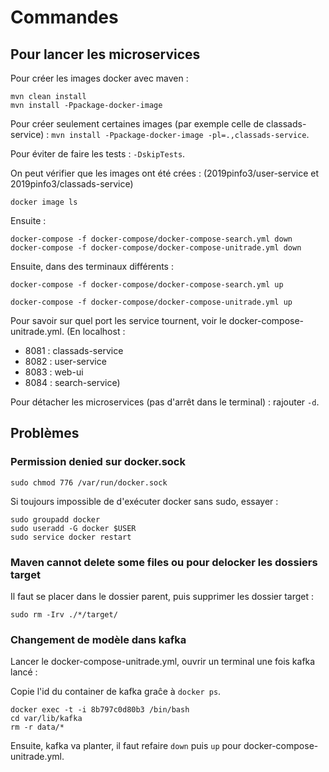 # Commandes

## Pour lancer les microservices

Pour créer les images docker avec maven :

```
mvn clean install
mvn install -Ppackage-docker-image

```

Pour créer seulement certaines images (par exemple celle de classads-service) : `mvn install -Ppackage-docker-image -pl=.,classads-service`.

Pour éviter de faire les tests : `-DskipTests`.

On peut vérifier que les images ont été crées : (2019pinfo3/user-service et 2019pinfo3/classads-service)

```
docker image ls  
```

Ensuite :

```
docker-compose -f docker-compose/docker-compose-search.yml down
docker-compose -f docker-compose/docker-compose-unitrade.yml down
```

Ensuite, dans des terminaux différents :

```
docker-compose -f docker-compose/docker-compose-search.yml up
```

```
docker-compose -f docker-compose/docker-compose-unitrade.yml up
```

Pour savoir sur quel port les service tournent, voir le docker-compose-unitrade.yml.
(En localhost :
  * 8081 : classads-service
  * 8082 : user-service
  * 8083 : web-ui
  * 8084 : search-service)

Pour détacher les microservices (pas d'arrêt dans le terminal) : rajouter `-d`.

## Problèmes

### Permission denied sur docker.sock

```
sudo chmod 776 /var/run/docker.sock
```

Si toujours impossible de d'exécuter docker sans sudo, essayer :

```
sudo groupadd docker
sudo useradd -G docker $USER
sudo service docker restart
```

### Maven cannot delete some files ou pour delocker les dossiers target

Il faut se placer dans le dossier parent, puis supprimer les dossier target :

`sudo rm -Irv ./*/target/`

### Changement de modèle dans kafka

Lancer le docker-compose-unitrade.yml, ouvrir un terminal une fois kafka lancé :

Copie l'id du container de kafka graĉe à `docker ps`.

```
docker exec -t -i 8b797c0d80b3 /bin/bash
cd var/lib/kafka
rm -r data/*
```

Ensuite, kafka va planter, il faut refaire `down` puis `up` pour docker-compose-unitrade.yml.

